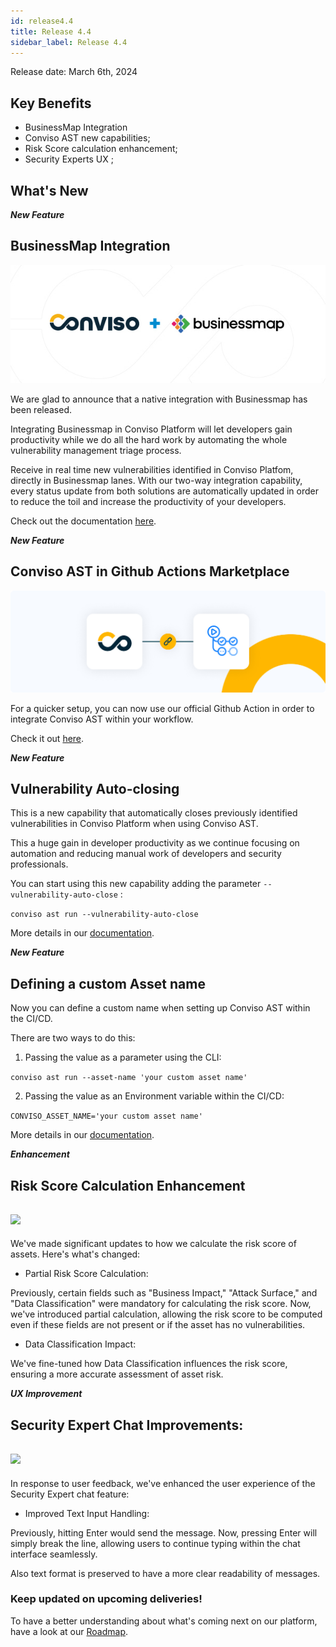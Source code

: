 ```yaml
---
id: release4.4
title: Release 4.4
sidebar_label: Release 4.4
---
```


Release date: March 6th, 2024

## Key Benefits



*   BusinessMap Integration
*   Conviso AST new capabilities;
*   Risk Score calculation enhancement;
*   Security Experts UX ;



## What's New



**_New Feature_**

## BusinessMap Integration



<div style={{textAlign:'center'}}>

![img](../../static/img/conviso+businessMap-release-4.4.png)

</div>



We are glad to announce that a native integration with Businessmap has been released.

Integrating Businessmap in Conviso Platform will let developers gain productivity while we do all the hard work by automating the whole vulnerability management triage process.

Receive in real time new vulnerabilities identified in Conviso Platfom, directly in Businessmap lanes. With our two-way integration capability, every status update from both solutions are automatically updated in order to reduce the toil and increase the productivity of your developers.

Check out the documentation [here](https://docs.convisoappsec.com/integrations/businessmap).



**_New Feature_**

## Conviso AST in Github Actions Marketplace

<div style={{textAlign:'center'}}>

![img](../../static/img/convisoAST-github-actions-marketplace-release-4.4.png)

</div>

For a quicker setup, you can now use our official Github Action in order to integrate Conviso AST within your workflow.

Check it out [here](https://github.com/marketplace/actions/conviso-ast).



**_New Feature_**

## Vulnerability Auto-closing



This is a new capability that automatically closes previously identified vulnerabilities in Conviso Platform when using Conviso AST.

This a huge gain in developer productivity as we continue focusing on automation and reducing manual work of developers and security professionals.

You can start using this new capability adding the parameter `--vulnerability-auto-close` :



`conviso ast run --vulnerability-auto-close`



More details in our [documentation](https://docs.convisoappsec.com/cli/ast#naming-an-asset).



**_New Feature_**

## Defining a custom Asset name



Now you can define a custom name when setting up Conviso AST within the CI/CD.

There are two ways to do this:

1. Passing the value as a parameter using the CLI:

`conviso ast run --asset-name 'your custom asset name'`

2. Passing the value as an Environment variable within the CI/CD:

`CONVISO_ASSET_NAME='your custom asset name'`



More details in our [documentation](https://docs.convisoappsec.com/cli/ast#naming-an-asset).





**_Enhancement_**

## Risk Score Calculation Enhancement

## ![](https://t3016679.p.clickup-attachments.com/t3016679/fb5c0895-d011-41c2-a410-b456242cf3b1/partial-risk-score-release-4.4.png)

We've made significant updates to how we calculate the risk score of assets. Here's what's changed:



*   Partial Risk Score Calculation:

Previously, certain fields such as "Business Impact," "Attack Surface," and "Data Classification" were mandatory for calculating the risk score. Now, we've introduced partial calculation, allowing the risk score to be computed even if these fields are not present or if the asset has no vulnerabilities.

*   Data Classification Impact:

We've fine-tuned how Data Classification influences the risk score, ensuring a more accurate assessment of asset risk.



**_UX Improvement_**

## Security Expert Chat Improvements:

## ![](https://t3016679.p.clickup-attachments.com/t3016679/5994f2fe-9a73-4679-a4ba-74111784c4e0/security-expert-enter-key-release-4.4.gif)

In response to user feedback, we've enhanced the user experience of the Security Expert chat feature:



*   Improved Text Input Handling:

Previously, hitting Enter would send the message. Now, pressing Enter will simply break the line, allowing users to continue typing within the chat interface seamlessly.

Also text format is preserved to have a more clear readability of messages.



### Keep updated on upcoming deliveries!

To have a better understanding about what's coming next on our platform, have a look at our [Roadmap](https://sharing.clickup.com/3016679/b/h/2w1z7-101803/0f4cd1b4e98d956).